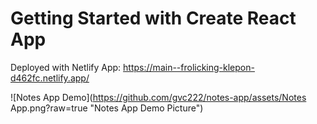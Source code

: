 # Getting Started with Create React App

Deployed with Netlify App: https://main--frolicking-klepon-d462fc.netlify.app/

![Notes App Demo](https://github.com/gvc222/notes-app/assets/Notes App.png?raw=true "Notes App Demo Picture")
